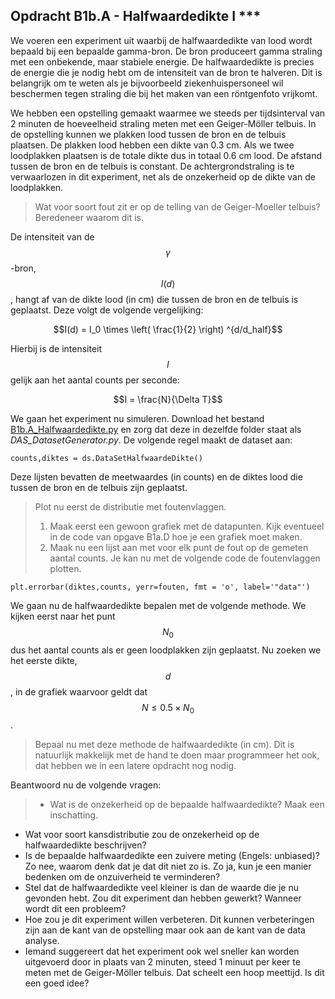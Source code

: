 ## Opdracht B1b.A - Halfwaardedikte I ***

We voeren een experiment uit waarbij de halfwaardedikte van lood wordt bepaald bij een bepaalde gamma-bron. De bron produceert gamma straling met een onbekende, maar stabiele energie. De halfwaardedikte is precies de energie die je nodig hebt om de intensiteit van de bron te halveren. Dit is belangrijk om te weten als je bijvoorbeeld ziekenhuispersoneel wil beschermen tegen straling die bij het maken van een röntgenfoto vrijkomt.


We hebben een opstelling gemaakt waarmee we steeds per tijdsinterval van 2 minuten de hoeveelheid straling meten met een Geiger-Möller telbuis. In de opstelling kunnen we plakken lood tussen de bron en de telbuis plaatsen. De plakken lood hebben een dikte van 0.3 cm. Als we twee loodplakken plaatsen is de totale dikte dus in totaal 0.6 cm lood. De afstand tussen de bron en de telbuis is constant. De achtergrondstraling is te verwaarlozen in dit experiment, net als de onzekerheid op de dikte van de loodplakken. 

<!--XX als het nog lukt een plaatje maken-->

> Wat voor soort fout zit er op de telling van de Geiger-Moeller telbuis? Beredeneer waarom dit is.

De intensiteit van de $$\gamma$$-bron, $$I(d)$$, hangt af van de dikte lood (in cm) die tussen de bron en de telbuis is geplaatst. Deze volgt de volgende vergelijking:


$$I(d) = I_0 \times \left( \frac{1}{2} \right) ^{d/d_half}$$

Hierbij is de intensiteit $$I$$ gelijk aan het aantal counts per seconde: 

$$I = \frac{N}{\Delta T}$$


We gaan het experiment nu simuleren. Download het bestand [B1b.A_Halfwaardedikte.py](B1b.A_Halfwaardedikte.py) en zorg dat deze in dezelfde folder staat als *DAS_DatasetGenerator.py*. De volgende regel maakt de dataset aan: 

	counts,diktes = ds.DataSetHalfwaardeDikte()

Deze lijsten bevatten de meetwaardes (in counts) en de diktes lood die tussen de bron en de telbuis zijn geplaatst.

> Plot nu eerst de distributie met foutenvlaggen. <br>
> 1. Maak eerst een gewoon grafiek met de datapunten. Kijk eventueel in de code van opgave B1a.D hoe je een grafiek moet maken. <br>
> 2. Maak nu een lijst aan met voor elk punt de fout op de gemeten aantal counts. Je kan nu met de volgende code de foutenvlaggen plotten.

	plt.errorbar(diktes,counts, yerr=fouten, fmt = 'o', label='"data"')


We gaan nu de halfwaardedikte bepalen met de volgende methode. We kijken eerst naar het punt $$N_0$$ dus het aantal counts als er geen loodplakken zijn geplaatst. Nu zoeken we het eerste dikte, $$d$$, in de grafiek waarvoor geldt dat $$N\leq 0.5 \times N_0$$.

>  Bepaal nu met deze methode de halfwaardedikte (in cm). Dit is natuurlijk makkelijk met de hand te doen maar programmeer het ook, dat hebben we in een latere opdracht nog nodig.

Beantwoord nu de volgende vragen:
> * Wat is de onzekerheid op de bepaalde halfwaardedikte? Maak een inschatting.
  * Wat voor soort kansdistributie zou de onzekerheid op de halfwaardedikte beschrijven?
  * Is de bepaalde halfwaardedikte een zuivere meting (Engels: unbiased)? Zo nee, waarom denk dat je dat dit niet zo is. Zo ja, kun je een manier bedenken om de onzuiverheid te verminderen?
  * Stel dat de halfwaardedikte veel kleiner is dan de waarde die je nu gevonden hebt. Zou dit experiment dan hebben gewerkt? Wanneer wordt dit een probleem?
  * Hoe zou je dit experiment willen verbeteren. Dit kunnen verbeteringen zijn aan de kant van de opstelling maar ook aan de kant van de data analyse.
  * Iemand suggereert dat het experiment ook wel sneller kan worden uitgevoerd door in plaats van 2 minuten, steed 1 minuut per keer te meten met de Geiger-Möller telbuis. Dat scheelt een hoop meettijd. Is dit een goed idee?

